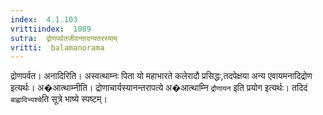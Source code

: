 ```yaml
---
index:  4.1.103
vrittiindex:  1089
sutra:  द्रोणपर्वतजीवन्तादन्यतरस्याम्
vritti:  balamanorama 
---
```


द्रोणपर्वत। अनादिरिति। अस्वत्थाम्नः पिता यो महाभारते कलेरादौ प्रसिद्धः,तदपेक्षया अन्य एवायमनादिद्रोण इत्यर्थः। अ�आत्थाम्नीति। द्रोणाचार्यस्यानन्तरापत्ये अ�आत्थाम्नि `द्रौणायन` इति प्रयोग इत्यर्थः। तदिदं `बाह्वादिभ्यश्चे`ति सूत्रे भाष्ये स्पष्टम्।

